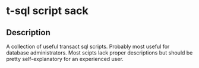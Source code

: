 # t-sql script sack

## Description
A collection of useful transact sql scripts. Probably most useful for database administrators.
Most scipts lack proper descriptions but should be pretty self-explanatory for an experienced user.